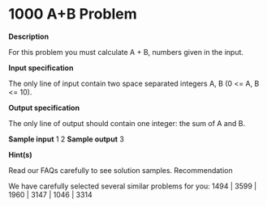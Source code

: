 # 1000 A+B Problem

**Description**

For this problem you must calculate A + B, numbers given in the input.

**Input specification**

The only line of input contain two space separated integers A, B (0 <= A, B <= 10).

**Output specification**

The only line of output should contain one integer: the sum of A and B.

**Sample input**
1 2
**Sample output**
3

**Hint(s)**

Read our FAQs carefully to see solution samples. 
Recommendation

We have carefully selected several similar problems for you: 1494 | 3599 | 1960 | 3147 | 1046 | 3314